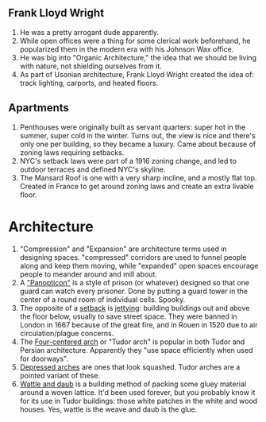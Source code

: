 ## Frank Lloyd Wright
1. He was a pretty arrogant dude apparently.
1. While open offices were a thing for some clerical work beforehand, he popularized them in the modern era with his Johnson Wax office.
1. He was big into "Organic Architecture," the idea that we should be living with nature, not shielding ourselves from it.
1. As part of Usonian architecture, Frank Lloyd Wright created the idea of: track lighting, carports, and heated floors.

## Apartments
1. Penthouses were originally built as servant quarters: super hot in the summer, super cold in the winter. Turns out, the view is nice and there's only one per building, so they became a luxury. Came about because of zoning laws requiring setbacks.
1. NYC's setback laws were part of a 1916 zoning change, and led to outdoor terraces and defined NYC's skyline.
1. The Mansard Roof is one with a very sharp incline, and a mostly flat top. Created in France to get around zoning laws and create an extra livable floor.

# Architecture
1. "Compression" and "Expansion" are architecture terms used in designing spaces. "compressed" corridors are used to funnel people along and keep them moving, while "expanded" open spaces encourage people to meander around and mill about.
1. A ["Panopticon"](https://en.wikipedia.org/wiki/Panopticon) is a style of prison (or whatever) designed so that one guard can watch every prisoner. Done by putting a guard tower in the center of a round room of individual cells. Spooky.
1. The opposite of a [setback](https://en.wikipedia.org/wiki/Setback_(architecture)) is [jettying](https://en.wikipedia.org/wiki/Jettying): building buildings out and above the floor below, usually to save street space. They were banned in London in 1667 because of the great fire, and in Rouen in 1520 due to air circulation/plague concerns.
1. The [Four-centered arch](https://en.wikipedia.org/wiki/Four-centred_arch) or "Tudor arch"  is popular in both Tudor and Persian architecture. Apparently they "use space efficiently when used for doorways".
1. [Depressed arches](https://en.wikipedia.org/wiki/Arch#Other_types) are ones that look squashed. Tudor arches are a pointed variant of these.
1. [Wattle and daub](https://en.wikipedia.org/wiki/Wattle_and_daub) is a building method of packing some gluey material around a woven lattice. It'd been used forever, but you probably know it for its use in Tudor buildings: those white patches in the white and wood houses. Yes, wattle is the weave and daub is the glue.
